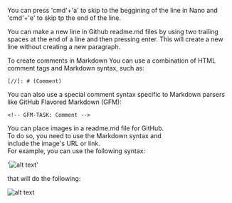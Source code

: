 You can press 'cmd'+'a' to skip to the beggining of the line in Nano and 'cmd'+'e' to skip 
tp the end of the line.

You can make a new line in Github readme.md files by using two trailing spaces at the end of 
a line and then pressing enter. This will create a new line without creating a new 
paragraph.  
<!-- "your line of text" 'space' 'space' 'enter' -->

To create comments in Markdown You can use a combination of HTML 
comment tags and Markdown syntax, such as:

`[//]: # (Comment)`

You can also use a special comment syntax specific to Markdown parsers like GitHub Flavored 
Markdown (GFM):

`<!-- GFM-TASK: Comment -->`

You can place images in a readme.md file for GitHub.  
To do so, you need to use the Markdown syntax and  
include the image's URL or link.  
For example, you can use the following syntax: 

'![alt text](https://example.com/image.jpg)'  

that will do the following:

![alt text](https://example.com/image.jpg)
